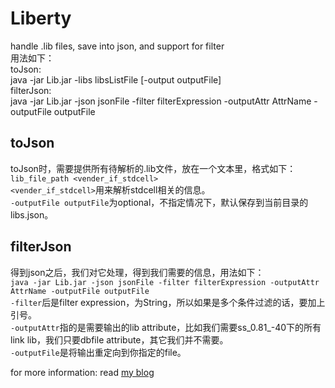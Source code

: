 # Liberty
handle .lib files, save into json, and support for filter   
用法如下：  
toJson:  
java -jar Lib.jar -libs libsListFile [-output outputFile]  
filterJson:   
java -jar Lib.jar -json jsonFile -filter filterExpression -outputAttr AttrName -outputFile outputFile  

## toJson
toJson时，需要提供所有待解析的.lib文件，放在一个文本里，格式如下：  
	`lib_file_path <vender_if_stdcell>`   
`<vender_if_stdcell>`用来解析stdcell相关的信息。  
`-outputFile outputFile`为optional，不指定情况下，默认保存到当前目录的libs.json。  

## filterJson
得到json之后，我们对它处理，得到我们需要的信息，用法如下：  
  `java -jar Lib.jar -json jsonFile -filter filterExpression -outputAttr AttrName -outputFile outputFile`   
`-filter`后是filter expression，为String，所以如果是多个条件过滤的话，要加上引号。  
`-outputAttr`指的是需要输出的lib attribute，比如我们需要ss_0.81_-40下的所有link lib，我们只要dbfile attribute，其它我们并不需要。   
`-outputFile`是将输出重定向到你指定的file。  

for more information: read [my blog](https://ileonsun.github.io/save-library-info-in-json/)
